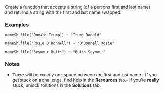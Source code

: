 
Create a function that accepts a string (of a persons first and last name) and returns a string with the first and last name swapped.

### Examples

```
nameShuffle("Donald Trump") ➞ "Trump Donald"

nameShuffle("Rosie O'Donnell") ➞ "O'Donnell Rosie"

nameShuffle("Seymour Butts") ➞ "Butts Seymour"
```

### Notes
- There will be exactly one space between the first and last name.- If you get stuck on a challenge, find help in the **Resources** tab.- If you're **really** stuck, unlock solutions in the **Solutions** tab.